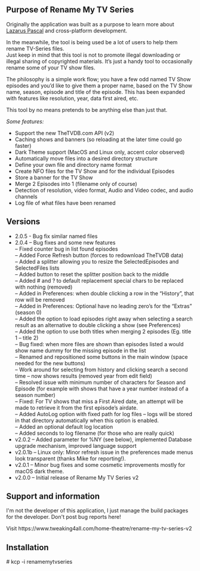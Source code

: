 <h2>Purpose of Rename My TV Series</h2>
<p>Originally the application was built as a purpose to learn more about <a title="Lazarus Pascal - Free, Delphi 7 like, developers environment" href="https://www.lazarus-ide.org/">Lazarus Pascal</a> and cross-platform development.</p>
<p>In the meanwhile, the tool is being used be a lot of users to help them rename TV-Series files.<br />
Just keep in mind that this tool is not to promote illegal downloading or illegal sharing of copyrighted materials. It&#8217;s just a handy tool to occasionally rename some of your TV show files.</p>
<p>The philosophy is a simple work flow; you have a few odd named TV Show episodes and you&#8217;d like to give them a proper name, based on the TV Show name, season, episode and title of the episode. This has been expanded with features like resolution, year, data first aired, etc.</p>
<p>This tool by no means pretends to be anything else than just that.</p>
<p><em>Some features:</em></p>
<ul>
<li>Support the new TheTVDB.com API (v2)</li>
<li>Caching shows and banners (so reloading at the later time could go faster)</li>
<li>Dark Theme support (MacOS and Linux only, accent color observed)</li>
<li>Automatically move files into a desired directory structure</li>
<li>Define your own file and directory name format</li>
<li>Create NFO files for the TV Show and for the individual Episodes</li>
<li>Store a banner for the TV Show</li>
<li>Merge 2 Episodes into 1 (filename only of course)</li>
<li>Detection of resolution, video format, Audio and Video codec, and audio channels</li>
<li>Log file of what files have been renamed</li>
</ul>

<h2>Versions</h2>
<ul>
  <li>2.0.5 - Bug fix similar named files<br>
  <li>2.0.4 – Bug fixes and some new features<br>
    – Fixed counter bug in list found episodes<br>
    – Added Force Refresh button (forces to redownload TheTVDB data)<br>
    – Added a splitter allowing you to resize the SelectedEpisodes and SelectedFiles lists<br>
    – Added button to reset the splitter position back to the middle<br>
    – Added # and ? to default replacement special chars to be replaced with nothing (removed)<br>
    – Added in Preferences: when double clicking a row in the “History”, that row will be removed<br>
    – Added in Preferences: Optional have no leading zero’s for the “Extras” (season 0)<br>
    – Added the option to load episodes right away when selecting a search result as an alternative to double clicking a show (see Preferences)<br>
    – Added the option to use both titles when merging 2 episodes (Eg. title 1 – title 2)<br>
    – Bug fixed: when more files are shown than episodes listed a would show name dummy for the missing episode in the list<br>
    – Renamed and repositioned some buttons in the main window (space needed for the new buttons)<br>
    – Work around for selecting from history and clicking search a second time – now shows results (removed year from edit field)<br>
    – Resolved issue with minimum number of characters for Season and Episode (for example with shows that have a year number instead of a season number)<br>
    – Fixed: For TV shows that miss a First Aired date, an attempt will be made to retrieve it from the first episode’s airdate.<br>
    – Added AutoLog option with fixed path for log files – logs will be stored in that directory automatically when this option is enabled.<br>
    – Added an optional default log location<br>
    – Added seconds to log filename (for those who are really quick)</li>
  <li>v2.0.2 – Added parameter for %NY (see below), implemented Database upgrade mechanism, improved language support</li>
  <li>v2.0.1b – Linux only: Minor refresh issue in the preferences made menus look transparent (thanks Mike for reporting!).</li>
  <li>v2.0.1 – Minor bug fixes and some cosmetic improvements mostly for macOS dark theme.</li>
  <li>v2.0.0 – Initial release of Rename My TV Series v2</li>
</ul>

<h2>Support and information</h2>
<p>I'm not the developer of this application, I just manage the build packages for the developer. Don't post bug reports here!</p>
<p>Visit https://www.tweaking4all.com/home-theatre/rename-my-tv-series-v2</p>

<h2>Installation</h2>
<p># kcp -i renamemytvseries<br>
